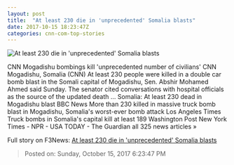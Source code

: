 ```yaml
---
layout: post
title:  "At least 230 die in 'unprecedented' Somalia blasts"
date: 2017-10-15 18:23:47Z
categories: cnn-com-top-stories
---
```


![At least 230 die in 'unprecedented' Somalia blasts](http://cdn.cnn.com/cnnnext/dam/assets/171014120351-04-mogadishu-somalia-explosion-super-tease.jpg)

CNN Mogadishu bombings kill 'unprecedented number of civilians' CNN Mogadishu, Somalia (CNN) At least 230 people were killed in a double car bomb blast in the Somali capital of Mogadishu, Sen. Abshir Mohamed Ahmed said Sunday. The senator cited conversations with hospital officials as the source of the updated death ... Somalia: At least 230 dead in Mogadishu blast BBC News More than 230 killed in massive truck bomb blast in Mogadishu, Somalia's worst-ever bomb attack Los Angeles Times Truck bombs in Somalia's capital kill at least 189 Washington Post New York Times - NPR - USA TODAY - The Guardian all 325 news articles »


Full story on F3News: [At least 230 die in 'unprecedented' Somalia blasts](http://www.f3nws.com/n/jStHAD)

> Posted on: Sunday, October 15, 2017 6:23:47 PM
